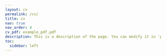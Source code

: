 ```yaml
---
layout: cv
permalink: /cv/
title: cv
nav: true
nav_order: 4
cv_pdf: example_pdf.pdf
description: This is a description of the page. You can modify it in 'pages/cv.md'. You can also change or remove the top pdf download button.
toc:
  sidebar: left
---
```

